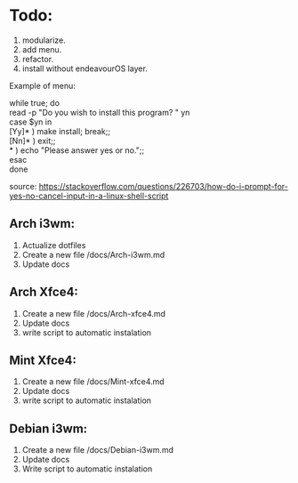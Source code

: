 # Todo:

1. modularize.
2. add menu.
3. refactor.
4. install without endeavourOS layer.

Example of menu:

while true; do  
    read -p "Do you wish to install this program? " yn  
    case $yn in  
        [Yy]* ) make install; break;;  
        [Nn]* ) exit;;  
        * ) echo "Please answer yes or no.";;  
    esac  
done  

source: https://stackoverflow.com/questions/226703/how-do-i-prompt-for-yes-no-cancel-input-in-a-linux-shell-script

## Arch i3wm:
1. Actualize dotfiles  
2. Create a new file /docs/Arch-i3wm.md
3. Update docs
    
## Arch Xfce4:
1. Create a new file /docs/Arch-xfce4.md
2. Update docs
3. write script to automatic instalation

## Mint Xfce4: 
1. Create a new file /docs/Mint-xfce4.md
2. Update docs
3. write script to automatic instalation

## Debian i3wm: 
1. Create a new file /docs/Debian-i3wm.md
2. Update docs
3. Write script to automatic instalation